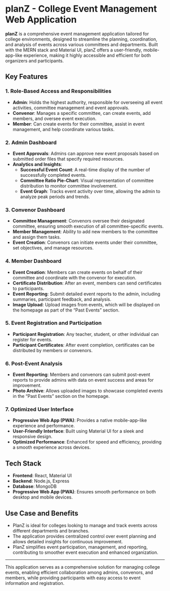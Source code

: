 # planZ - College Event Management Web Application

**planZ** is a comprehensive event management application tailored for college environments, designed to streamline the planning, coordination, and analysis of events across various committees and departments. Built with the MERN stack and Material UI, planZ offers a user-friendly, mobile-app-like experience, making it highly accessible and efficient for both organizers and participants.

## Key Features

### 1. Role-Based Access and Responsibilities
- **Admin**: Holds the highest authority, responsible for overseeing all event activities, committee management and event approvals.
- **Convenor**: Manages a specific committee, can create events, add members, and oversee event execution.
- **Member**: Can create events for their committee, assist in event management, and help coordinate various tasks.

### 2. Admin Dashboard
- **Event Approvals**: Admins can approve new event proposals based on submitted order files that specify required resources.
- **Analytics and Insights**:
  - **Successful Event Count**: A real-time display of the number of successfully completed events.
  - **Committee Ratio Pie-Chart**: Visual representation of committee distribution to monitor committee involvement.
  - **Event Graph**: Tracks event activity over time, allowing the admin to analyze peak periods and trends.

### 3. Convenor Dashboard
- **Committee Management**: Convenors oversee their designated committee, ensuring smooth execution of all committee-specific events.
- **Member Management**: Ability to add new members to the committee and assign them tasks.
- **Event Creation**: Convenors can initiate events under their committee, set objectives, and manage resources.

### 4. Member Dashboard
- **Event Creation**: Members can create events on behalf of their committee and coordinate with the convenor for execution.
- **Certificate Distribution**: After an event, members can send certificates to participants.
- **Event Reporting**: Submit detailed event reports to the admin, including summaries, participant feedback, and analysis.
- **Image Upload**: Upload images from events, which will be displayed on the homepage as part of the “Past Events” section.

### 5. Event Registration and Participation
- **Participant Registration**: Any teacher, student, or other individual can register for events.
- **Participant Certificates**: After event completion, certificates can be distributed by members or convenors.
  
### 6. Post-Event Analysis
- **Event Reporting**: Members and convenors can submit post-event reports to provide admins with data on event success and areas for improvement.
- **Photo Archive**: Allows uploaded images to showcase completed events in the “Past Events” section on the homepage.

### 7. Optimized User Interface
- **Progressive Web App (PWA)**: Provides a native mobile-app-like experience and performance.
- **User-Friendly Interface**: Built using Material UI for a sleek and responsive design.
- **Optimized Performance**: Enhanced for speed and efficiency, providing a smooth experience across devices.

## Tech Stack
- **Frontend**: React, Material UI
- **Backend**: Node.js, Express
- **Database**: MongoDB
- **Progressive Web App (PWA)**: Ensures smooth performance on both desktop and mobile devices.

## Use Case and Benefits
- PlanZ is ideal for colleges looking to manage and track events across different departments and branches.
- The application provides centralized control over event planning and allows detailed insights for continuous improvement.
- PlanZ simplifies event participation, management, and reporting, contributing to smoother event execution and enhanced organization.

---

This application serves as a comprehensive solution for managing college events, enabling efficient collaboration among admins, convenors, and members, while providing participants with easy access to event information and registration.

